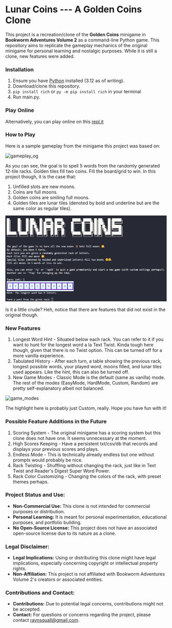 
# Lunar Coins --- A Golden Coins Clone

This project is a recreation/clone of the **Golden Coins** minigame in **Bookworm Adventures Volume 2** as a command-line Python game. This repository aims to replicate the gameplay mechanics of the original minigame for personal learning and nostalgic purposes. While it is still a clone, new features were added.

### Installation

1. Ensure you have [Python](https://www.python.org/downloads/) installed (3.12 as of writing).
2. Download/clone this repository. 
3. `pip install rich` or `py -m pip install rich` in your terminal
4. Run main.py.

### Play Online

Alternatively, you can play online on this [repl.it]()

### How to Play

Here is a sample gameplay from the minigame this project was based on:

![gameplay_og](https://i.ibb.co/VLh8xMG/gc-og.gif)

As you can see, the goal is to spell 5 words from the randomly generated 12-tile racks. Golden tiles fill two coins. Fill the board/grid to win. In this project though, it is the case that:
1. Unfilled slots are new moons.
2. Coins are full moons.
3. Golden coins are smiling full moons. 
4. Golden tiles are lunar tiles (denoted by bold and underline but are the same color as regular tiles).

![gameplay_cmd](https://raw.githubusercontent.com/raynsquall/lunar-coins/main/sample_play.gif)

Is it a little crude? Heh, notice that there are features that did not exist in the original though. 

### New Features

1. Longest Word Hint - Situated below each rack. You can refer to it if you want to hunt for the longest word a la Text Twist. Kinda tough here though, given that there is no Twist option. This can be turned off for a more vanilla experience.
2. Tabulated History - After each turn, a table showing the previous rack, longest possible words, your played word, moons filled, and lunar tiles used appears. Like the hint, this can also be turned off.
3. New Game Modes - Classic Mode is the default (same as vanilla) mode. The rest of the modes (EasyMode, HardMode, Custom, Random) are pretty self-explanatory albeit not balanced.

![game_modes](https://i.ibb.co/yd6t8Qq/gamemodes.jpg)

The highlight here is probably just Custom, really. Hope you have fun with it!

### Possible Feature Additions in the Future

1. Scoring System - The original minigame has a scoring system but this clone does not have one. It seems unnecessary at the moment. 
2. High Scores Keeping - Have a persistent txt/csv/db that records and displays your previous scores and plays.
3. Endless Mode - This is technically already endless but one without prompts would probably be nice.
4. Rack Twisting - Shuffling without changing the rack, just like in Text Twist and Reader's Digest Super Word Power.
5. Rack Color Customizing - Changing the colors of the rack, with preset themes perhaps.

### Project Status and Use:

- **Non-Commercial Use:** This clone is not intended for commercial purposes or distribution.
- **Personal Learning:** It is meant for personal experimentation, educational purposes, and portfolio building.
- **No Open-Source License:** This project does not have an associated open-source license due to its nature as a clone.

### Legal Disclaimer:

- **Legal Implications:** Using or distributing this clone might have legal implications, especially concerning copyright or intellectual property rights.
- **Non-Affiliation:** This project is not affiliated with Bookworm Adventures Volume 2's creators or associated entities.

### Contributions and Contact:

- **Contributions:** Due to potential legal concerns, contributions might not be accepted.
- **Contact:** For questions or concerns regarding the project, please contact raynsquall@gmail.com.